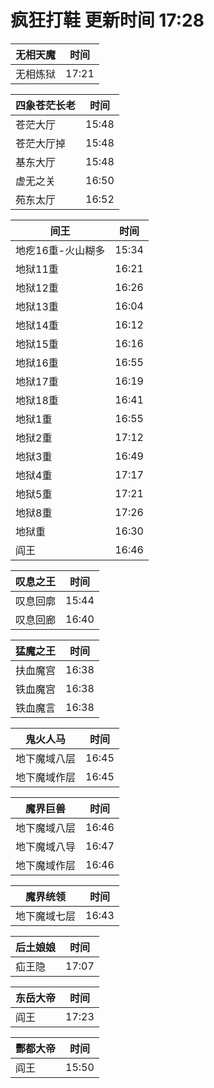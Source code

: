 # 疯狂打鞋 更新时间 17:28

| 无相天魔   | 时间    |
|--------|-------|
| 无相炼狱 | 17:21 |

| 四象苍茫长老   | 时间    |
|--------|-------|
| 苍茫大厅 | 15:48 |
| 苍茫大厅掉 | 15:48 |
| 基东大厅 | 15:48 |
| 虚无之关 | 16:50 |
| 苑东太厅 | 16:52 |

| 间王   | 时间    |
|--------|-------|
| 地疙16重-火山糊多 | 15:34 |
| 地狱11重 | 16:21 |
| 地狱12重 | 16:26 |
| 地狱13重 | 16:04 |
| 地狱14重 | 16:12 |
| 地狱15重 | 16:16 |
| 地狱16重 | 16:55 |
| 地狱17重 | 16:19 |
| 地狱18重 | 16:41 |
| 地狱1重 | 16:55 |
| 地狱2重 | 17:12 |
| 地狱3重 | 16:49 |
| 地狱4重 | 17:17 |
| 地狱5重 | 17:21 |
| 地狱8重 | 17:26 |
| 地狱重 | 16:30 |
| 阎王 | 16:46 |

| 叹息之王   | 时间    |
|--------|-------|
| 叹息回廓 | 15:44 |
| 叹息回廊 | 16:40 |

| 猛魔之王   | 时间    |
|--------|-------|
| 扶血魔宫 | 16:38 |
| 铁血魔宫 | 16:38 |
| 铁血魔言 | 16:38 |

| 鬼火人马   | 时间    |
|--------|-------|
| 地下魔域八层 | 16:45 |
| 地下魔域作层 | 16:45 |

| 魔界巨兽   | 时间    |
|--------|-------|
| 地下魔域八层 | 16:46 |
| 地下魔域八导 | 16:47 |
| 地下魔域作层 | 16:46 |

| 魔界统领   | 时间    |
|--------|-------|
| 地下魔域七层 | 16:43 |

| 后土娘娘   | 时间    |
|--------|-------|
| 疝王隐 | 17:07 |

| 东岳大帝   | 时间    |
|--------|-------|
| 阎王 | 17:23 |

| 酆都大帝   | 时间    |
|--------|-------|
| 阎王 | 15:50 |